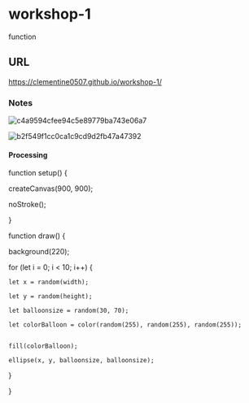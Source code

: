 # workshop-1
function
## URL
https://clementine0507.github.io/workshop-1/
### Notes
![c4a9594cfee94c5e89779ba743e06a7](https://github.com/user-attachments/assets/24c0b281-5cee-40f5-bbd4-82ab4da177a3)

![b2f549f1cc0ca1c9cd9d2fb47a47392](https://github.com/user-attachments/assets/608c42d5-02dd-4d61-8dbd-fe7e39032d16)

#### Processing

function setup() {

  createCanvas(900, 900);

  noStroke();

}


function draw() {

  background(220);

  
  for (let i = 0; i < 10; i++) {
  
    let x = random(width);
    
    let y = random(height);
    
    let balloonsize = random(30, 70);
    
    let colorBalloon = color(random(255), random(255), random(255));

    
    fill(colorBalloon);
    
    ellipse(x, y, balloonsize, balloonsize);
  
  }

}
